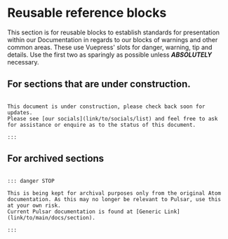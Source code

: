 
# Reusable reference blocks

This section is for reusable blocks to establish standards for presentation
within our Documentation in regards to our blocks of warnings and other
common areas. These use Vuepress' slots for danger, warning, tip and details.
Use the first two as sparingly as possible unless ***ABSOLUTELY*** necessary.


## For sections that are under construction.

``` ::: warning Under Construction

This document is under construction, please check back soon for updates.
Please see [our socials](link/to/socials/list) and feel free to ask for assistance or enquire as to the status of this document.

:::
```


## For archived sections

```

::: danger STOP

This is being kept for archival purposes only from the original Atom documentation. As this may no longer be relevant to Pulsar, use this at your own risk.
Current Pulsar documentation is found at [Generic Link](link/to/main/docs/section).

:::
```
